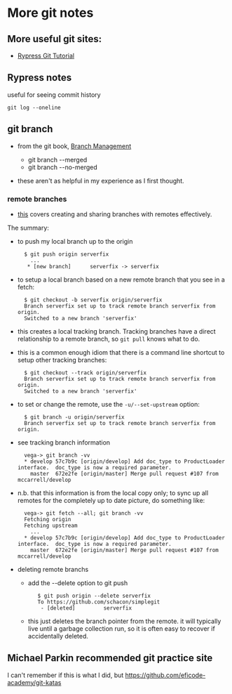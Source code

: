 # More git notes

## More useful git sites:

- [Rypress Git Tutorial](http://rypress.com/tutorials/git/index.html)

## Rypress notes

useful for seeing commit history

    git log --oneline


## git branch

- from the git book, [Branch Management](http://git-scm.com/book/en/v2/Git-Branching-Branch-Management)

    - git branch --merged
    - git branch --no-merged

- these aren't as helpful in my experience as I first thought.

### remote branches

- [this](http://git-scm.com/book/en/v2/Git-Branching-Remote-Branches) covers creating and
  sharing branches with remotes effectively.

The summary:

- to push my local branch up to the origin

        $ git push origin serverfix
          ...
         * [new branch]      serverfix -> serverfix

- to setup a local branch based on a new remote branch that you see in a fetch:

        $ git checkout -b serverfix origin/serverfix
        Branch serverfix set up to track remote branch serverfix from origin.
        Switched to a new branch 'serverfix'

- this creates a local tracking branch.  Tracking branches have a direct relationship
  to a remote branch, so `git pull` knows what to do.

- this is a common enough idiom that there is a command line shortcut to setup other tracking branches:

        $ git checkout --track origin/serverfix
        Branch serverfix set up to track remote branch serverfix from origin.
        Switched to a new branch 'serverfix'

- to set or change the remote, use the `-u/--set-upstream` option:

        $ git branch -u origin/serverfix
        Branch serverfix set up to track remote branch serverfix from origin.

- see tracking branch information

        vega-> git branch -vv
        * develop 57c7b9c [origin/develop] Add doc_type to ProductLoader interface.  doc_type is now a required parameter.
          master  672e2fe [origin/master] Merge pull request #107 from mccarrell/develop

- n.b. that this information is from the local copy only; to sync up all remotes
  for the completely up to date picture, do something like:

        vega-> git fetch --all; git branch -vv
        Fetching origin
        Fetching upstream
          ...
        * develop 57c7b9c [origin/develop] Add doc_type to ProductLoader interface.  doc_type is now a required parameter.
          master  672e2fe [origin/master] Merge pull request #107 from mccarrell/develop

- deleting remote branchs
    - add the --delete option to git push

             $ git push origin --delete serverfix
             To https://github.com/schacon/simplegit
              - [deleted]         serverfix

    - this just deletes the branch pointer from the remote.  it will typically live
      until a garbage collection run, so it is often easy to recover if accidentally
      deleted.

## Michael Parkin recommended git practice site
   I can't remember if this is what I did, but https://github.com/eficode-academy/git-katas
